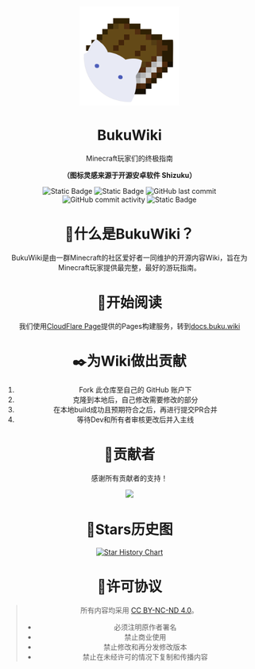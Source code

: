 <div align="center">
  <div>
    <img src="./static/img/logo.svg" alt="BukuWiki Logo" height="200" width="200"/>
  </div>
  
# BukuWiki
  
Minecraft玩家们的终极指南

**（图标灵感来源于开源安卓软件 Shizuku）**

</div>

<p>
  
</p>

<p align="center">
  <img alt="Static Badge" src="https://img.shields.io/badge/Build-Docusaurus-3ECC5F?style=flat-square&logo=docusaurus">
  <img alt="Static Badge" src="https://img.shields.io/badge/License-CC_BY--NC--SA_4.0-ED592F?style=flat-square&logo=creativecommons">
  <img alt="GitHub last commit" src="https://img.shields.io/github/last-commit/Moralts/BukuWiki?style=flat-square&logo=github">
  <img alt="GitHub commit activity" src="https://img.shields.io/github/commit-activity/m/Moralts/BukuWiki?style=flat-square&logo=github">
  <img alt="Static Badge" src="https://img.shields.io/badge/Action-CloudFlare_Pages-F38020?style=flat-square&logo=cloudflarepages">
</p>

<div align="center">
<h1 align="center">🤔什么是BukuWiki？</h1>

BukuWiki是由一群Minecraft的社区爱好者一同维护的开源内容Wiki，旨在为Minecraft玩家提供最完整，最好的游玩指南。

<h1 align="center">📖开始阅读</h1>

我们使用[CloudFlare Page](https://pages.cloudflare.com/)提供的Pages构建服务，转到[docs.buku.wiki](https://docs.buku.wiki/)

<h1 align="center">✒️为Wiki做出贡献</h1>

1. Fork 此仓库至自己的 GitHub 账户下
2. 克隆到本地后，自己修改需要修改的部分
3. 在本地build成功且预期符合之后，再进行提交PR合并
4. 等待Dev和所有者审核更改后并入主线

<h1 align="center">🌸贡献者</h1>

感谢所有贡献者的支持！

<a href="https://github.com/Moralts/BukuWiki/graphs/contributors">
  <img src="https://contrib.rocks/image?repo=Moralts/Bukuwiki" />
</a>

<h1 align="center">🌟Stars历史图</h1>

[![Star History Chart](https://api.star-history.com/svg?repos=Moralts/BukuWiki&type=Date)](https://www.star-history.com/#Moralts/BukuWiki&Date)

<h1 align="center">📄许可协议</h1>

> 所有内容均采用 [CC BY-NC-ND 4.0](https://creativecommons.org/licenses/by-nc-nd/4.0/deed.zh)。
>
> - 必须注明原作者署名
> - 禁止商业使用
> - 禁止修改和再分发修改版本
> - 禁止在未经许可的情况下复制和传播内容

</div>

